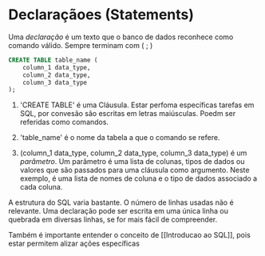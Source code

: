 # Declaraçãoes (Statements)

Uma _declaração_ é um texto que o banco de dados reconhece como comando válido. Sempre terminam com ( ; )

```sql 
CREATE TABLE table_name (  
	column_1 data_type,  
 	column_2 data_type,  
 	column_3 data_type  
);
```

1. 'CREATE TABLE' é uma Cláusula. Estar perfoma específicas tarefas em SQL, por convesão são escritas em letras maiúsculas. Poedm ser referidas como comandos.

2. 'table_name' é o nome da tabela a que o comando se refere.


3. (column_1 data_type, column_2 data_type, column_3 data_type) é um _parâmetro_. Um parâmetro é uma lista de colunas, tipos de dados ou valores que são passados para uma cláusula como argumento. Neste exemplo, é uma lista de nomes de coluna e o tipo de dados associado a cada coluna.

A estrutura do SQL varia bastante. O número de linhas usadas não é relevante. Uma declaração pode ser escrita em uma única linha ou quebrada em diversas linhas, se for mais fácil de compreender.

Também é importante entender o conceito de [[Introducao ao SQL]], pois estar permitem alizar ações específicas
